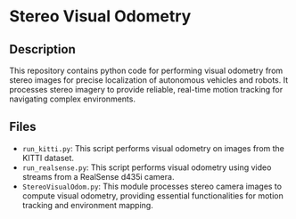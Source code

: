 # Stereo Visual Odometry

## Description
This repository contains python code for performing visual odometry from stereo images for precise localization of autonomous vehicles and robots. It processes stereo imagery to provide reliable, real-time motion tracking for navigating complex environments.

## Files
- `run_kitti.py`: This script performs visual odometry on images from the KITTI dataset.
- `run_realsense.py`: This script performs visual odometry using video streams from a RealSense d435i camera.
- `StereoVisualOdom.py`: This module processes stereo camera images to compute visual odometry, providing essential functionalities for motion tracking and environment mapping.